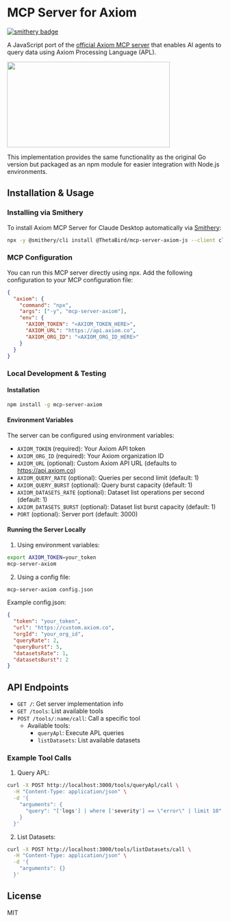 # MCP Server for Axiom

[![smithery badge](https://smithery.ai/badge/@ThetaBird/mcp-server-axiom-js)](https://smithery.ai/server/@ThetaBird/mcp-server-axiom-js)

A JavaScript port of the [official Axiom MCP server](https://github.com/axiomhq/mcp-server-axiom) that enables AI agents to query data using Axiom Processing Language (APL).

<a href="https://glama.ai/mcp/servers/8hxxw8uenu">
  <img width="380" height="200" src="https://glama.ai/mcp/servers/8hxxw8uenu/badge" />
</a>

This implementation provides the same functionality as the original Go version but packaged as an npm module for easier integration with Node.js environments.

## Installation & Usage

### Installing via Smithery

To install Axiom MCP Server for Claude Desktop automatically via [Smithery](https://smithery.ai/server/@ThetaBird/mcp-server-axiom-js):

```bash
npx -y @smithery/cli install @ThetaBird/mcp-server-axiom-js --client claude
```

### MCP Configuration

You can run this MCP server directly using npx. Add the following configuration to your MCP configuration file:

```json
{
  "axiom": {
    "command": "npx",
    "args": ["-y", "mcp-server-axiom"],
    "env": {
      "AXIOM_TOKEN": "<AXIOM_TOKEN_HERE>",
      "AXIOM_URL": "https://api.axiom.co",
      "AXIOM_ORG_ID": "<AXIOM_ORG_ID_HERE>"
    }
  }
}
```

### Local Development & Testing

#### Installation

```bash
npm install -g mcp-server-axiom
```

#### Environment Variables

The server can be configured using environment variables:

- `AXIOM_TOKEN` (required): Your Axiom API token
- `AXIOM_ORG_ID` (required): Your Axiom organization ID
- `AXIOM_URL` (optional): Custom Axiom API URL (defaults to https://api.axiom.co)
- `AXIOM_QUERY_RATE` (optional): Queries per second limit (default: 1)
- `AXIOM_QUERY_BURST` (optional): Query burst capacity (default: 1)
- `AXIOM_DATASETS_RATE` (optional): Dataset list operations per second (default: 1)
- `AXIOM_DATASETS_BURST` (optional): Dataset list burst capacity (default: 1)
- `PORT` (optional): Server port (default: 3000)

#### Running the Server Locally

1. Using environment variables:

```bash
export AXIOM_TOKEN=your_token
mcp-server-axiom
```

2. Using a config file:

```bash
mcp-server-axiom config.json
```

Example config.json:

```json
{
  "token": "your_token",
  "url": "https://custom.axiom.co",
  "orgId": "your_org_id",
  "queryRate": 2,
  "queryBurst": 5,
  "datasetsRate": 1,
  "datasetsBurst": 2
}
```

## API Endpoints

- `GET /`: Get server implementation info
- `GET /tools`: List available tools
- `POST /tools/:name/call`: Call a specific tool
  - Available tools:
    - `queryApl`: Execute APL queries
    - `listDatasets`: List available datasets

### Example Tool Calls

1. Query APL:

```bash
curl -X POST http://localhost:3000/tools/queryApl/call \
  -H "Content-Type: application/json" \
  -d '{
    "arguments": {
      "query": "['logs'] | where ['severity'] == \"error\" | limit 10"
    }
  }'
```

2. List Datasets:

```bash
curl -X POST http://localhost:3000/tools/listDatasets/call \
  -H "Content-Type: application/json" \
  -d '{
    "arguments": {}
  }'
```

## License

MIT
